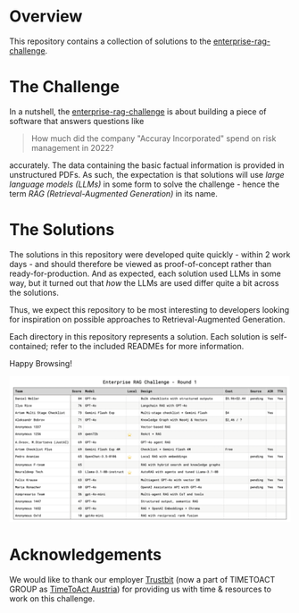 # Overview

This repository contains a collection of solutions to the [enterprise-rag-challenge](https://github.com/trustbit/enterprise-rag-challenge/).

# The Challenge

In a nutshell, the [enterprise-rag-challenge](https://github.com/trustbit/enterprise-rag-challenge/) is about building a piece of software that answers questions like

> How much did the company "Accuray Incorporated" spend on risk management in 2022?

accurately. The data containing the basic factual information is provided in unstructured PDFs. As such, the expectation is that
solutions will use *large language models (LLMs)* in some form to solve the challenge - hence the term *RAG (Retrieval-Augmented Generation)*
in its name.

# The Solutions 

The solutions in this repository were developed quite quickly - within 2 work days - and should therefore be viewed as proof-of-concept
rather than ready-for-production. And as expected, each solution used LLMs in some way, but it turned out that *how* the LLMs are used
differ quite a bit across the solutions.

Thus, we expect this repository to be most interesting to developers looking for inspiration on possible approaches to
Retrieval-Augmented Generation.

Each directory in this repository represents a solution. Each solution is self-contained; refer to the included READMEs for
more information.

Happy Browsing!

![scores.png](scores.png)

# Acknowledgements

We would like to thank our employer [Trustbit](https://www.trustbit.tech) (now a part of TIMETOACT GROUP as [TimeToAct Austria](https://www.timetoact-group.at))
for providing us with time & resources to work on this challenge.

